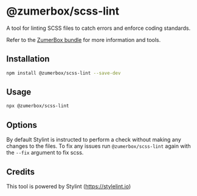 # @zumerbox/scss-lint

A tool for linting SCSS files to catch errors and enforce coding standards.

Refer to the [ZumerBox bundle](https://github.com/zumerlab/zumerbox) for more information and tools.

## Installation

```bash
npm install @zumerbox/scss-lint --save-dev
```

## Usage

```bash
npx @zumerbox/scss-lint
```

## Options

By default Stylint is instructed to perform a check without making any changes to the files. To fix any  issues run `@zumerbox/scss-lint` again with the `--fix` argument to fix scss.

## Credits

This tool is powered by Stylint (https://stylelint.io)
